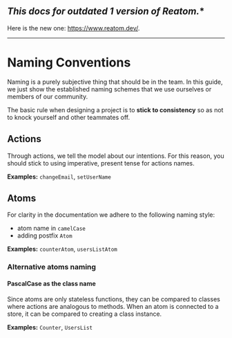 ## **This docs for outdated 1* version of Reatom.**

Here is the new one: https://www.reatom.dev/.

---

# Naming Conventions

Naming is a purely subjective thing that should be in the team. In this guide, we just show the established naming schemes that we use ourselves or members of our community.

The basic rule when designing a project is to **stick to consistency** so as not to knock yourself and other teammates off.

## Actions

Through actions, we tell the model about our intentions. For this reason, you should stick to using imperative, present tense for actions names.

**Examples:** `changeEmail`, `setUserName`

## Atoms

For clarity in the documentation we adhere to the following naming style:

- atom name in `camelCase`
- adding postfix `Atom`

**Examples:** `counterAtom`, `usersListAtom`

### Alternative atoms naming

#### PascalCase as the class name

Since atoms are only stateless functions, they can be compared to classes where actions are analogous to methods. When an atom is connected to a store, it can be compared to creating a class instance.

**Examples:** `Counter`, `UsersList`

